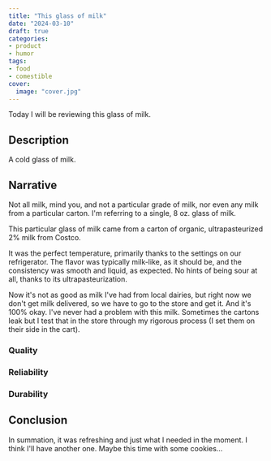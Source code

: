 ```yaml
---
title: "This glass of milk"
date: "2024-03-10"
draft: true
categories:
- product
- humor
tags:
- food
- comestible
cover:
  image: "cover.jpg"
---
```

Today I will be reviewing this glass of milk.
<!--more-->
## Description

A cold glass of milk.

## Narrative
Not all milk, mind you, and not a particular grade of milk, nor even any milk from a particular carton. I'm referring to a single, 8 oz. glass of milk.

This particular glass of milk came from a carton of organic, ultrapasteurized 2% milk from Costco.

It was the perfect temperature, primarily thanks to the settings on our refrigerator. The flavor was typically milk-like, as it should be, and the consistency was smooth and liquid, as expected. No hints of being sour at all, thanks to its ultrapasteurization.

Now it's not as good as milk I've had from local dairies, but right now we don't get milk delivered, so we have to go to the store and get it. And it's 100% okay. I've never had a problem with this milk. Sometimes the cartons leak but I test that in the store through my rigorous process (I set them on their side in the cart).

### Quality

### Reliability

### Durability

## Conclusion

In summation, it was refreshing and just what I needed in the moment. I think I'll have another one. Maybe this time with some cookies...